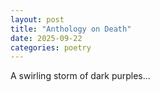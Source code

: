 ```yaml
---
layout: post
title: "Anthology on Death"
date: 2025-09-22
categories: poetry
---
```

A swirling storm of dark purples...